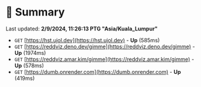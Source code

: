 # 📖 Summary
Last updated: **2/9/2024, 11:26:13 PTG "Asia/Kuala_Lumpur"**

- `GET` [https://hst.ujol.dev](https://hst.ujol.dev) - **Up** (585ms)
- `GET` [https://reddviz.deno.dev/gimme](https://reddviz.deno.dev/gimme) - **Up** (1974ms)
- `GET` [https://reddviz.amar.kim/gimme](https://reddviz.amar.kim/gimme) - **Up** (578ms)
- `GET` [https://dumb.onrender.com](https://dumb.onrender.com) - **Up** (419ms)
